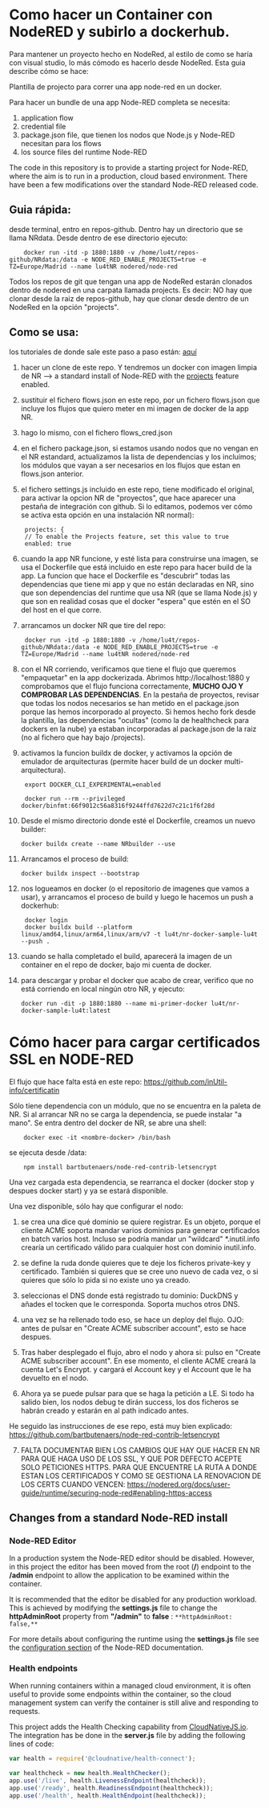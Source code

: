# Como hacer un Container con NodeRED y subirlo a dockerhub.

Para mantener un proyecto hecho en NodeRed, al estilo de como se haría con visual studio, lo más cómodo es hacerlo desde NodeRed. Esta guia describe cómo se hace:

Plantilla de projecto para correr una app node-red en un docker.

Para hacer un bundle de una app Node-RED completa se necesita: 

1. application flow 
2. credential file
3. package.json file, que tienen los nodos que Node.js y Node-RED necesitan para los flows
4. los source files del runtime Node-RED


The code in this repository is to provide a starting project for Node-RED, where the aim is to run in a production, cloud based environment.  There have been a few modifications over the standard Node-RED released code.


## Guia rápida:
desde terminal, entro en repos-github. Dentro hay un directorio que se llama NRdata. Desde dentro de ese directorio ejecuto:

        docker run -itd -p 1880:1880 -v /home/lu4t/repos-github/NRdata:/data -e NODE_RED_ENABLE_PROJECTS=true -e TZ=Europe/Madrid --name lu4tNR nodered/node-red

Todos los repos de git que tengan una app de NodeRed estarán clonados dentro de nodered en una carpata llamada projects. Es decir: NO hay que clonar desde la raiz de repos-github, hay que clonar desde dentro de un NodeRed en la opción "projects".


## Como se usa:

los tutoriales de donde sale este paso a paso están: [aquí](https://github.com/binnes/Node-RED-container-prod)

1. hacer un clone de este repo. Y tendremos un docker con imagen limpia de NR --> a standard install of Node-RED with the [projects](https://nodered.org/docs/user-guide/projects/) feature enabled.
2. sustituir el fichero flows.json en este repo, por un fichero flows.json que incluye los flujos que quiero meter en mi imagen de docker de la app NR. 
3. hago lo mismo, con el fichero flows_cred.json 
4. en el fichero package.json, si estamos usando nodos que no vengan en el NR estandard, actualizamos la lista de dependencias y los incluímos; los módulos que vayan a ser necesarios en los flujos que estan en flows.json anterior.
5. el fichero settings.js incluido en este repo, tiene modificado el original, para activar la opcion NR de "proyectos", que hace aparecer una pestaña de integración con github. Si lo editamos, podemos ver cómo se activa esta opción en una instalación NR normal):
        
        projects: {
        // To enable the Projects feature, set this value to true
        enabled: true
6. cuando la app NR funcione, y esté lista para construirse una imagen, se usa el Dockerfile que está incluido en este repo para hacer build de la app. La funcion que hace el Dockerfile es "descubrir" todas las dependencias que tiene mi app y que no están declaradas en NR, sino que son dependencias del runtime que usa NR (que se llama Node.js) y que son en realidad cosas que el docker "espera" que estén en el SO del host en el que corre.
7. arrancamos un docker NR que tire del repo:

        docker run -itd -p 1880:1880 -v /home/lu4t/repos-github/NRdata:/data -e NODE_RED_ENABLE_PROJECTS=true -e TZ=Europe/Madrid --name lu4tNR nodered/node-red

8. con el NR corriendo, verificamos que tiene el flujo que queremos "empaquetar" en la app dockerizada. Abrimos http://localhost:1880 y comprobamos que el flujo
funciona correctamente, **MUCHO OJO Y COMPROBAR LAS DEPENDENCIAS**. En la pestaña de proyectos, revisar que todas los nodos necesarios se han metido en el package.json
porque las hemos incorporado al proyecto. Si hemos hecho fork desde la plantilla, las dependencias "ocultas" (como la de healthcheck para dockers en la nube) ya estaban incorporadas al package.json de la raiz (no al fichero que hay bajo /projects).

9. activamos la funcion buildx de docker, y activamos la opción de emulador de arquitecturas (permite hacer build de un docker multi-arquitectura).
        
        export DOCKER_CLI_EXPERIMENTAL=enabled
        
        docker run --rm --privileged docker/binfmt:66f9012c56a8316f9244ffd7622d7c21c1f6f28d
        
10. Desde el mismo directorio donde esté el Dockerfile, creamos un nuevo builder:
        
        docker buildx create --name NRbuilder --use
 
11. Arrancamos el proceso de build:

        docker buildx inspect --bootstrap
        
12. nos logueamos en docker (o el repositorio de imagenes que vamos a usar), y arrancamos el proceso de build y luego le hacemos un push a dockerhub:

         docker login
         docker buildx build --platform linux/amd64,linux/arm64,linux/arm/v7 -t lu4t/nr-docker-sample-lu4t --push .
         
13. cuando se halla completado el build, aparecerá la imagen de un container en el repo de docker, bajo mi cuenta de docker.

14. para descargar y probar el docker que acabo de crear, verifico que no está corriendo en local ningún otro NR, y ejecuto:

        docker run -dit -p 1880:1880 --name mi-primer-docker lu4t/nr-docker-sample-lu4t:latest
        
        
         
        
        
        
        
        
# Cómo hacer para cargar certificados SSL en NODE-RED

El flujo que hace falta está en este repo: https://github.com/inUtil-info/certificatin

Sólo tiene dependencia con un módulo, que no se encuentra en la paleta de NR. Si al arrancar NR no se carga la dependencia, se puede instalar "a mano". Se entra dentro del docker de NR, se abre una shell:

        docker exec -it <nombre-docker> /bin/bash

se ejecuta desde /data:

        npm install bartbutenaers/node-red-contrib-letsencrypt
        
Una vez cargada esta dependencia, se rearranca el docker (docker stop y despues docker start) y ya se estará disponible.

Una vez disponible, sólo hay que configurar el nodo:

1. se crea una dice qué dominio se quiere registrar. Es un objeto, porque el cliente ACME soporta mandar varios dominios para generar certificados en batch varios host. Incluso se podría mandar un "wildcard" *.inutil.info crearía un certificado válido para cualquier host con dominio inutil.info.

2. se define la ruda donde quieres que te deje los ficheros private-key y certificado. También si quieres que se cree uno nuevo de cada vez, o si quieres que sólo lo pida si no existe uno ya creado.

3. seleccionas el DNS donde está registrado tu dominio: DuckDNS y añades el tocken que le corresponda. Soporta muchos otros DNS.

4. una vez se ha rellenado todo eso, se hace un deploy del flujo. OJO: antes de pulsar en "Create ACME subscriber account", esto se hace despues.

5. Tras haber desplegado el flujo, abro el nodo y ahora si: pulso en "Create ACME subscriber account". En ese momento, el cliente ACME creará la cuenta Let's Encrypt. y cargará el Account key y el Account que le ha devuelto en el nodo.

6. Ahora ya se puede pulsar para que se haga la petición a LE. Si todo ha salido bien, los nodos debug te dirán success, los dos ficheros se habrán creado y estarán en al path indicado antes.

He seguido las instrucciones de ese repo, está muy bien explicado:        
https://github.com/bartbutenaers/node-red-contrib-letsencrypt        
        

7. FALTA DOCUMENTAR BIEN LOS CAMBIOS QUE HAY QUE HACER EN NR PARA QUE HAGA USO DE LOS SSL, Y QUE POR DEFECTO ACEPTE SOLO PETICIONES HTTPS. PARA QUE ENCUENTRE LA RUTA A DONDE ESTAN LOS CERTIFICADOS Y COMO SE GESTIONA LA RENOVACION DE LOS CERTS CUANDO VENCEN: https://nodered.org/docs/user-guide/runtime/securing-node-red#enabling-https-access
        
        

## Changes from a standard Node-RED install

### Node-RED Editor

In a production system the Node-RED editor should be disabled.  However, in this project the editor has been moved from the root (**/**) endpoint to the **/admin** endpoint to allow the application to be examined within the container.

It is recommended that the editor be disabled for any production workload.  This is achieved by modifying the **settings.js** file to change the **httpAdminRoot** property from **"/admin"** to **false** : `**httpAdminRoot: false,**`

For more details about configuring the runtime using the **settings.js** file see the [configuration section](https://nodered.org/docs/user-guide/runtime/configuration) of the Node-RED documentation.

### Health endpoints

When running containers within a managed cloud environment, it is often useful to provide some endpoints within the container, so the cloud management system can verify the container is still alive and responding to requests.

This project adds the Health Checking capability from [CloudNativeJS.io](https://www.cloudnativejs.io).  The integration has be done in the **server.js** file by adding the following lines of code:

```JavaScript
var health = require('@cloudnative/health-connect');

var healthcheck = new health.HealthChecker();
app.use('/live', health.LivenessEndpoint(healthcheck));
app.use('/ready', health.ReadinessEndpoint(healthcheck));
app.use('/health', health.HealthEndpoint(healthcheck));
```

